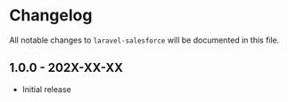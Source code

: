 # Changelog

All notable changes to `laravel-salesforce` will be documented in this file.

## 1.0.0 - 202X-XX-XX

- Initial release
